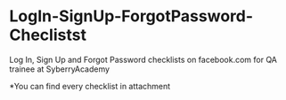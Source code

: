 # LogIn-SignUp-ForgotPassword-Checlistst
Log In, Sign Up and Forgot Password checklists on facebook.com for QA trainee at SyberryAcademy <br>

*You can find every checklist in attachment
